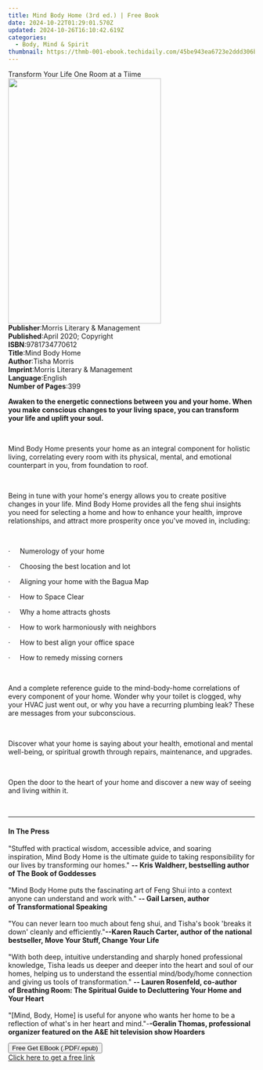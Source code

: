 ```yaml
---
title: Mind Body Home (3rd ed.) | Free Book
date: 2024-10-22T01:29:01.570Z
updated: 2024-10-26T16:10:42.619Z
categories:
  - Body, Mind & Spirit
thumbnail: https://thmb-001-ebook.techidaily.com/45be943ea6723e2ddd306ba9e0e5096f3e13f0565dc23654c3fe8afca32625ba.jpg
---
```

<main id="book-container">
  <div class="flex flex-col">
    <div class="book-brief flex-1 py-6 px-4 sm:p-6 md:py-10 md:px-8">
      <!-- brief-->
      <div class="book-brief-main">Transform Your Life One Room at a Tiime</div>
    </div>
    <div
      class="book-meta-info flex-1 grid gap-4 col-start-1 col-end-3 row-start-1 sm:mb-6 sm:grid-cols-4 lg:gap-6 lg:col-start-2 lg:row-end-6 lg:row-span-6 lg:mb-0"
    >
      <div
        class="book-meta-info-left place-content-center mt-4 p-4 text-sm leading-6 col-start-2 col-span-2 dark:text-slate-400"
      >
        <img
          class="w-full h-500 object-cover rounded-lg sm:h-255 sm:col-span-2 lg:col-span-full"
          src="https://img-001-ebook.techidaily.com/88f63db07d3be5c3d3c0d36cc500d19cc83e33749acaea05595d76abcc329552.jpg"
          alt=""
          width="312"
          height="500"
        />
      </div>
      <div
        class="book-meta-info-right mt-2 col-start-1 row-start-2 col-span-3 self-center"
      >
        <!-- meta data  -->
        <div class="flex flex-col px-4 md:px-8">
          <div class="flex-1">
            <strong>Publisher</strong>:<span class="px-2"
              >Morris Literary &amp; Management</span
            >
          </div>
          <div class="flex-1">
            <strong>Published</strong>:<span class="px-2"
              >April 2020; Copyright</span
            >
          </div>
          <div class="flex-1">
            <strong>ISBN</strong>:<span class="px-2">9781734770612</span>
          </div>
          <div class="flex-1">
            <strong>Title</strong>:<span class="px-2">Mind Body Home</span>
          </div>
          <div class="flex-1">
            <strong>Author</strong>:<span class="px-2">Tisha Morris</span>
          </div>
          <div class="flex-1">
            <strong>Imprint</strong>:<span class="px-2"
              >Morris Literary &amp; Management</span
            >
          </div>
          <div class="flex-1">
            <strong>Language</strong>:<span class="px-2">English</span>
          </div>
          <div class="flex-1">
            <strong>Number of Pages</strong>:<span class="px-2">399</span>
          </div>
        </div>
      </div>
    </div>
    <div class="book-description flex-1 py-6 px-4 sm:p-6 md:py-10 md:px-8">
      <div class="book-description-main">
        <div accordion-content="" id="description">
          <p>
            <strong
              >Awaken to the energetic connections between you and your home.
              When you make conscious changes to your living space, you can
              transform your life and uplift your soul.</strong
            >
          </p>
          <p>&nbsp;</p>
          <p>
            Mind Body Home presents your home as an integral component for
            holistic living, correlating every room with its physical, mental,
            and emotional counterpart in you, from foundation to roof.
          </p>
          <p>&nbsp;</p>
          <p>
            Being in tune with your home's energy allows you to create positive
            changes in your life. Mind Body Home provides all the feng shui
            insights you need for selecting a home and how to enhance your
            health, improve relationships, and attract more prosperity once
            you've moved in, including:
          </p>
          <p>&nbsp;</p>
          <p>·&nbsp;&nbsp;&nbsp;&nbsp;&nbsp;Numerology of your home</p>
          <p>
            ·&nbsp;&nbsp;&nbsp;&nbsp;&nbsp;Choosing the best location and lot
          </p>
          <p>
            ·&nbsp;&nbsp;&nbsp;&nbsp;&nbsp;Aligning your home with the Bagua Map
          </p>
          <p>·&nbsp;&nbsp;&nbsp;&nbsp;&nbsp;How to Space Clear</p>
          <p>·&nbsp;&nbsp;&nbsp;&nbsp;&nbsp;Why a home attracts ghosts</p>
          <p>
            ·&nbsp;&nbsp;&nbsp;&nbsp;&nbsp;How to work harmoniously with
            neighbors
          </p>
          <p>
            ·&nbsp;&nbsp;&nbsp;&nbsp;&nbsp;How to best align your office space
          </p>
          <p>·&nbsp;&nbsp;&nbsp;&nbsp;&nbsp;How to remedy missing corners</p>
          <p>&nbsp;</p>
          <p>
            And a complete reference guide to the mind-body-home correlations of
            every component of your home. Wonder why your toilet is clogged, why
            your HVAC just went out, or why you have a recurring plumbing leak?
            These are messages from your subconscious.
          </p>
          <p>&nbsp;</p>
          <p>
            Discover what your home is saying about your health, emotional and
            mental well-being, or spiritual growth through repairs, maintenance,
            and upgrades.
          </p>
          <p>&nbsp;</p>
          <p>
            Open the door to the heart of your home and discover a new way of
            seeing and living within it.
          </p>
          <p><br /></p>
        </div>
        <div class="accordion-fader"></div>
      </div>
    </div>
    <div class="book-excerpts flex-1 py-6 px-4 sm:p-6 md:py-10 md:px-8">
      <!-- excerpts-->
      <div class="book-excerpts-main">
        <hr />
        <h4 class="placeholder placeholder-heading">
          <span>In The Press</span>
        </h4>
        <p></p>
        <p>
          "Stuffed with practical wisdom, accessible advice, and soaring
          inspiration,&nbsp;Mind Body Home&nbsp;is the ultimate guide to taking
          responsibility for our lives by transforming our homes."&nbsp;<strong
            >-- Kris Waldherr, bestselling author of&nbsp;The Book of
            Goddesses</strong
          ><br /><br />"Mind Body Home&nbsp;puts the fascinating art of Feng
          Shui into a context anyone can understand and work with."&nbsp;<strong
            >-- Gail Larsen, author of</strong
          ><strong>&nbsp;Transformational Speaking</strong><br /><br />"You can
          never learn too much about feng shui, and Tisha's book 'breaks it
          down' cleanly and efficiently."<strong
            >--Karen Rauch Carter, author of the national bestseller,&nbsp;Move
            Your Stuff, Change Your Life</strong
          ><br /><br />"With both deep, intuitive understanding and sharply
          honed professional knowledge, Tisha leads us deeper and deeper into
          the heart and soul of our homes, helping us to understand the
          essential mind/body/home connection and giving us tools of
          transformation."&nbsp;<strong>-</strong
          ><strong
            >- Lauren Rosenfeld, co-author of&nbsp;Breathing Room: The Spiritual
            Guide to Decluttering Your Home and Your Heart</strong
          ><br /><br />"[Mind, Body, Home] is useful for anyone who wants her
          home to be a reflection of what's in her heart and mind."-<strong
            >-Geralin Thomas, professional organizer featured on the A&amp;E hit
            television show&nbsp;Hoarders</strong
          >
        </p>
        <p></p>
      </div>
    </div>
    <div
      class="book-about-author flex-1 py-6 px-4 sm:p-6 md:py-10 md:px-8"
    ></div>
    <div class="book-free-get flex-1 py-6 px-4 sm:p-6 md:py-10 md:px-8">
      <button
        id="btn-free-get"
        class="bg-blue-500 hover:bg-blue-700 text-white font-bold py-2 px-4 rounded"
      >
        Free Get EBook (.PDF/.epub)
      </button>
      <div id="countdown-display" class="px-2 text-lg mt-2"></div>
      <a
        id="free-link"
        class="hidden bg-blue-500 hover:bg-blue-700 text-white font-bold py-2 px-4 rounded"
        href="https://www.ebooks.com/en-us/book/209984282/mind-body-home/tisha-morris/"
        target="_blank"
        >Click here to get a free link</a
      >
    </div>
    <script>
      let countdownTime = 0;
      let countdownInterval = null;
      document
        .getElementById('btn-free-get')
        .addEventListener('click', startCountdown);
      function startCountdown() {
        countdownTime = new Date().getTime() + 60000 * 3;
        countdownInterval = setInterval(updateCountdown, 1000);
        document.getElementById('btn-free-get').disabled = true;
        document
          .getElementById('btn-free-get')
          .classList.add('bg-gray-500', 'cursor-not-allowed');
      }
      function updateCountdown() {
        let currentTime = new Date().getTime();
        let timeLeft = countdownTime - currentTime;
        let secondsLeft = Math.floor(timeLeft / 1000);
        document.getElementById('countdown-display').innerHTML =
          `Remaining time: ${secondsLeft} seconds.`;
        if (secondsLeft <= 0) {
          clearInterval(countdownInterval);
          document.getElementById('btn-free-get').classList.add('hidden');
          document.getElementById('free-link').classList.remove('hidden');
          document.getElementById('countdown-display').innerHTML = '';
        }
      }
    </script>
  </div>
</main>

<ins class="adsbygoogle"
      style="display:block"
      data-ad-client="ca-pub-7571918770474297"
      data-ad-slot="8358498916"
      data-ad-format="auto"
      data-full-width-responsive="true"></ins>
    